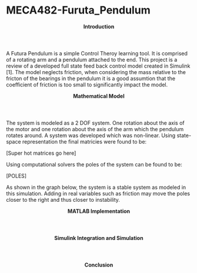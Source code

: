 # MECA482-Furuta_Pendulum

<Header> <b> Introduction </b> </Header>

<body>
  <p>
    A Futura Pendulum is a simple Control Theroy learning tool. It is comprised of a rotating arm and a pendulum attached to the end. This project is a 
    review of a developed full state feed back control model created in Simulink [1]. The model neglects friction, when considering the mass relative to the fricton of       the bearings in the pendulum it is a good assumtion that the coefficient of friction is too small to significantly impact the model. 
  </p>
  
  <Header> <b> Mathematical Model </b> </Header>
  <p>
    The system is modeled as a 2 DOF system. One rotation about the axis of the motor and one rotation about the axis of the arm which the pendulum rotates around. A
    system was developed which was non-linear. Using state-space representation the final matricies were found to be:
    <p>
    [Super hot matrices go here]
    </p>
    Using computational solvers the poles of the system can be found to be:
    <p>
    [POLES]
    </p>
    As shown in the graph below, the system is a stable system as modeled in this simulation. Adding in real variables such as friction may move the poles closer 
    to the right and thus closer to instability.
  </p>
  <Header> <b> MATLAB Implementation </b> </Header>
  <p> </p>
  <Header> <b> Simulink Integration and Simulation </b> </Header>
  <p> </p>
  <Header> <b> Conclusion </b> </Header>
  <p> </p>
</body>

